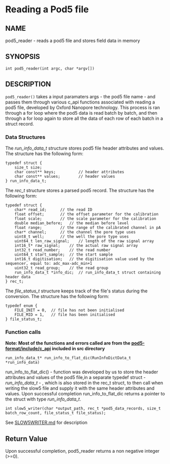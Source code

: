 # Reading a Pod5 file 

## NAME

pod5_reader - reads a pod5 file and stores field data in memory 

## SYNOPSIS

```
int pod5_reader(int argc, char *argv[]) 
```

## DESCRIPTION

`pod5_reader()` takes a input paramaters args - the pod5 file name - and passes them through various c_api functions associated with reading a pod5 file, developed by Oxford Nanopore technology. This process is ran through a for loop where the pod5 data is read batch by batch, and then through a for loop again to store all the data of each row of each batch in a struct record. 

### Data Structures 

The *run_info_data_t* structure stores pod5 file header attributes and values. The structure has the following form:
```
typedef struct {
    size_t size;
    char const** keys;			// header attributes
    char const** values;		// header values	
} run_info_data_t;
```

The *rec_t* structure stores a parsed pod5 record. The structure has the following form:
```
typedef struct {
    char* read_id;		// the read ID
    float offset;		// the offset parameter for the calibration
    float scale;		// the scale parameter for the calibration
    double median_before;	// the median before level
    float range;		// the range of the calibrated channel in pA
    char* channel;		// the channel the pore type uses
    uint8_t well;		// the well the pore type uses
    uint64_t len_raw_signal;	// length of the raw signal array
    int16_t* raw_signal;	// the actual raw signal array
    int32_t read_number;	// the read number
    uint64_t start_sample;	// the start sample
    int16_t digitisation;	// the digitisation value used by the sequencer, equal to: adc_max-adc_min+1
    uint32_t read_group;	// the read group
    run_info_data_t *info_dic;	// run_info_data_t struct containing header data
} rec_t;
```

The *file_status_t* structure keeps track of the file's status during the conversion. The structure has the following form:
```
typedef enum {
    FILE_INIT = 0,	// file has not been initialised 
    FILE_MID = 1,	// file has been initialised
} file_status_t;
```

### Function calls 

**Note: Most of the functions and errors called are from the [pod5-format/include/c_api][c_api link] included in src directory**

```
run_info_data_t* run_info_to_flat_dic(RunInfoDictData_t *run_info_data)
```
run_info_to_flat_dic() - function was developed by us to store the header attributes and values of the pod5 file,in a separate typedef struct - *run_info_data_t* - , which is also stored in the rec_t struct, to then call when writing the slow5 file and supply it with the same header attributes and values. 
Upon successful completion run_info_to_flat_dic returns a pointer to the struct with type *run_info_data_t*.

```
int slow5_writer(char *output_path, rec_t *pod5_data_records, size_t batch_row_count, file_status_t file_status);
```
See [SLOW5WRITER.md][slow5writer.md link] for description

## Return Value

Upon successful completion, pod5_reader returns a non negative integer (>=0).

[c_api link]: https://github.com/nanoporetech/pod5-file-format/blob/master/c%2B%2B/pod5_format/c_api.h
[slow5writer.md link]: https://github.com/Sophia-bhs/slow5_pod5_converter/blob/main/docs/SLOW5WRITER.md

